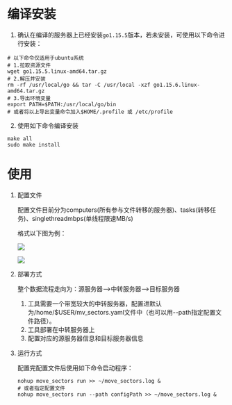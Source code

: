 # 编译安装

1. 确认在编译的服务器上已经安装```go1.15.5```版本，若未安装，可使用以下命令进行安装：

```shell
# 以下命令仅适用于ubuntu系统
# 1.拉取资源文件
wget go1.15.5.linux-amd64.tar.gz
# 2.解压并安装
rm -rf /usr/local/go && tar -C /usr/local -xzf go1.15.6.linux-amd64.tar.gz
# 3.导出环境变量
export PATH=$PATH:/usr/local/go/bin
# 或者将以上导出变量命令加入$HOME/.profile 或 /etc/profile
```

2. 使用如下命令编译安装

```shell
make all
sudo make install
```

# 使用

1. 配置文件

   配置文件目前分为computers(所有参与文件转移的服务器)、tasks(转移任务)、singlethreadmbps(单线程限速MB/s)

   格式以下图为例：

   

   ![](https://markdown-pub.oss-cn-shanghai.aliyuncs.com/blog/md7gr.png)

   ![](https://markdown-pub.oss-cn-shanghai.aliyuncs.com/blog/4001t.png)

2. 部署方式

   整个数据流程走向为：源服务器——>中转服务器——>目标服务器

   1. 工具需要一个带宽较大的中转服务器，配置进默认为/home/$USER/mv_sectors.yaml文件中（也可以用--path指定配置文件路径）。
   2. 工具部署在中转服务器上
   3. 配置对应的源服务器信息和目标服务器信息

3. 运行方式

   配置完配置文件后使用如下命令启动程序：

   ```shell
   nohup move_sectors run >> ~/move_sectors.log &
   # 或者指定配置文件
   nohup move_sectors run --path configPath >> ~/move_sectors.log &
   ```

   

   

   